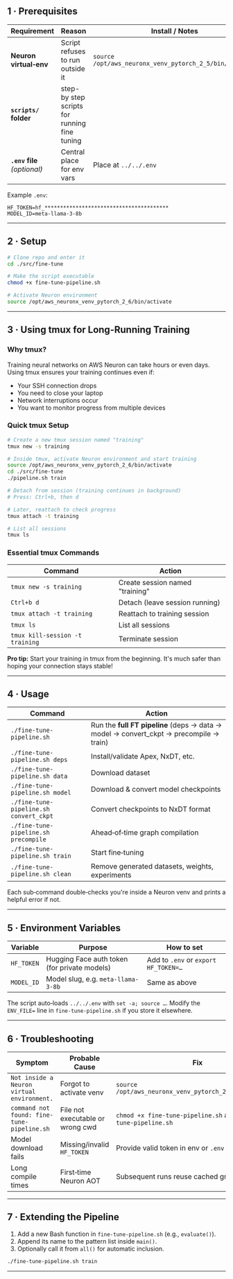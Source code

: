 ## 1 · Prerequisites

| Requirement | Reason | Install / Notes |
|-------------|--------|-----------------|
| **Neuron virtual‑env** | Script refuses to run outside it | `source /opt/aws_neuronx_venv_pytorch_2_5/bin/activate` |
| **`scripts/` folder** | step-by step scripts for running fine tuning | |
| **`.env` file** *(optional)* | Central place for env vars | Place at `../../.env` |

Example `.env`:

```dotenv
HF_TOKEN=hf_****************************************
MODEL_ID=meta-llama-3-8b
```

---

## 2 · Setup

```bash
# Clone repo and enter it
cd ./src/fine-tune

# Make the script executable
chmod +x fine-tune-pipeline.sh

# Activate Neuron environment
source /opt/aws_neuronx_venv_pytorch_2_6/bin/activate
```

---

## 3 · Using tmux for Long-Running Training

### Why tmux?

Training neural networks on AWS Neuron can take hours or even days. Using tmux ensures your training continues even if:
- Your SSH connection drops
- You need to close your laptop
- Network interruptions occur
- You want to monitor progress from multiple devices

### Quick tmux Setup

```bash
# Create a new tmux session named "training"
tmux new -s training

# Inside tmux, activate Neuron environment and start training
source /opt/aws_neuronx_venv_pytorch_2_6/bin/activate
cd ./src/fine-tune
./pipeline.sh train

# Detach from session (training continues in background)
# Press: Ctrl+b, then d

# Later, reattach to check progress
tmux attach -t training

# List all sessions
tmux ls
```

### Essential tmux Commands

| Command | Action |
|---------|--------|
| `tmux new -s training` | Create session named "training" |
| `Ctrl+b d` | Detach (leave session running) |
| `tmux attach -t training` | Reattach to training session |
| `tmux ls` | List all sessions |
| `tmux kill-session -t training` | Terminate session |

**Pro tip:** Start your training in tmux from the beginning. It's much safer than hoping your connection stays stable!

---

## 4 · Usage

| Command | Action |
|---------|--------|
| `./fine-tune-pipeline.sh` | Run the **full FT pipeline** (deps → data → model → convert_ckpt → precompile → train) |
| `./fine-tune-pipeline.sh deps` | Install/validate Apex, NxDT, etc. |
| `./fine-tune-pipeline.sh data` | Download dataset |
| `./fine-tune-pipeline.sh model` | Download & convert model checkpoints |
| `./fine-tune-pipeline.sh convert_ckpt` | Convert checkpoints to NxDT format |
| `./fine-tune-pipeline.sh precompile` | Ahead‑of‑time graph compilation |
| `./fine-tune-pipeline.sh train` | Start fine‑tuning |
| `./fine-tune-pipeline.sh clean` | Remove generated datasets, weights, experiments |

 Each sub‑command double‑checks you're inside a Neuron venv and prints a helpful error if not.

---

## 5 · Environment Variables

| Variable | Purpose | How to set |
|----------|---------|-----------|
| `HF_TOKEN` | Hugging Face auth token (for private models) | Add to `.env` or `export HF_TOKEN=…` |
| `MODEL_ID` | Model slug, e.g. `meta-llama-3-8b` | Same as above |

The script auto‑loads `../../.env` with `set -a; source …`. Modify the `ENV_FILE=` line in `fine-tune-pipeline.sh` if you store it elsewhere.

---

## 6 · Troubleshooting

| Symptom | Probable Cause | Fix |
|---------|---------------|-----|
| `Not inside a Neuron virtual environment.` | Forgot to activate venv | `source /opt/aws_neuronx_venv_pytorch_2_5/bin/activate` |
| `command not found: fine-tune-pipeline.sh` | File not executable or wrong cwd | `chmod +x fine-tune-pipeline.sh` and/or `./fine-tune-pipeline.sh` |
| Model download fails | Missing/invalid `HF_TOKEN` | Provide valid token in env or `.env` |
| Long compile times | First‑time Neuron AOT | Subsequent runs reuse cached graphs |

---

## 7 · Extending the Pipeline

1. Add a new Bash function in `fine-tune-pipeline.sh` (e.g., `evaluate()`).
2. Append its name to the pattern list inside `main()`.
3. Optionally call it from `all()` for automatic inclusion.

```bash
./fine-tune-pipeline.sh train 
```
---